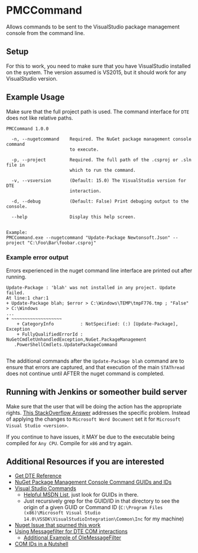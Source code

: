 # PMCCommand
Allows commands to be sent to the VisualStudio package management console from the command line.

## Setup

For this to work, you need to make sure that you have VisualStudio installed on the system. The version assumed is VS2015, but it should work for any VisualStudio version.

## Example Usage

Make sure that the full project path is used. The command interface for `DTE` does not like relative paths.

```
PMCCommand 1.0.0

  -n, --nugetcommand    Required. The NuGet package management console command
                        to execute.

  -p, --project         Required. The full path of the .csproj or .sln file in
                        which to run the command.

  -v, --vsversion       (Default: 15.0) The VisualStudio version for DTE
                        interaction.

  -d, --debug           (Default: False) Print debuging output to the console.

  --help                Display this help screen.


Example: 
PMCCommand.exe --nugetcommand "Update-Package Newtonsoft.Json" --project "C:\Foo\Bar\foobar.csproj"
```
### Example error output
Errors experienced in the nuget command line interface are printed out after running.

```
Update-Package : 'blah' was not installed in any project. Update failed.
At line:1 char:1
+ Update-Package blah; $error > C:\Windows\TEMP\tmpF776.tmp ; "False" > C:\Windows 
...
+ ~~~~~~~~~~~~~~~~~~~
    + CategoryInfo          : NotSpecified: (:) [Update-Package], Exception
    + FullyQualifiedErrorId : NuGetCmdletUnhandledException,NuGet.PackageManagement 
   .PowerShellCmdlets.UpdatePackageCommand
 
```
The additional commands after the `Update-Package blah` command are to ensure that errors are captured, and that execution of the main `STAThread` does not continue until AFTER the nuget command is completed.

## Running with Jenkins or someother build server

Make sure that the user that will be doing the action has the appropriate rights. [This StackOverflow Answer](https://stackoverflow.com/questions/1491123/system-unauthorizedaccessexception-retrieving-the-com-class-factory-for-word-in/2560877#2560877) addresses the specific problem. Instead of applying the changes to `Microsoft Word Document` set it for `Microsoft Visual Studio <version>`. 

If you continue to have issues, it MAY be due to the executable being compiled for `Any CPU`. Compile for `x86` and try again.

## Additional Resources if you are interested

- [Get DTE Reference](https://msdn.microsoft.com/en-us/library/68shb4dw.aspx)
- [NuGet Package Management Console Command GUIDs and IDs](https://github.com/mono/nuget/tree/master/src/VsConsole/Console)
- [Visual Studio Commands](https://msdn.microsoft.com/en-us/library/cc826040.aspx)
  - [Helpful MSDN List](https://msdn.microsoft.com/en-us/library/microsoft.visualstudio.vsconstants.aspx), just look for GUIDs in there.
  - Just recursively grep for the GUID/ID in that directory to see the origin of a given GUID or Command ID (`C:\Program Files (x86)\Microsoft Visual Studio 14.0\VSSDK\VisualStudioIntegration\Common\Inc` for my machine)
- [Nuget Issue that spurned this work](https://github.com/NuGet/Home/issues/1512)
- [Using Messagefilter for DTE COM interactions](https://msdn.microsoft.com/en-us/library/ms228772.aspx)
  - [Additional Example of OleMessageFilter](http://dl2.plm.automation.siemens.com/solidedge/api/sesdk_web/OleMessageFilterUsage.html)
- [COM IDs in a Nutshell](https://www.codeproject.com/Articles/1265/COM-IDs-Registry-keys-in-a-nutshell)
